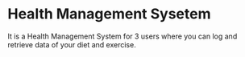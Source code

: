 # Health Management Sysetem
It is a Health Management System for 3 users where you can log and retrieve data of your diet and exercise.
